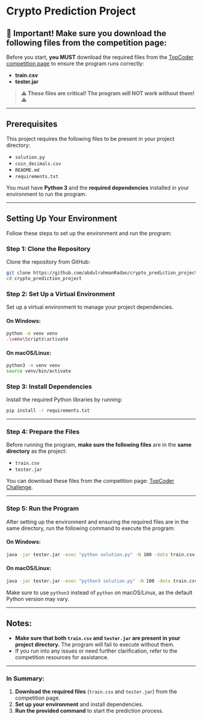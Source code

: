 # Crypto Prediction Project

## 🚨 **Important! Make sure you download the following files from the competition page:**

Before you start, **you MUST** download the required files from the [TopCoder competition page](https://www.topcoder.com/challenges/530f1495-c8f4-45df-b53e-a157c7e97d20?tab=details) to ensure the program runs correctly:

- **train.csv**
- **tester.jar**

> **⚠️ These files are critical! The program will NOT work without them! ⚠️**

---

## Prerequisites

This project requires the following files to be present in your project directory:

- `solution.py`
- `coin_decimals.csv`
- `README.md`
- `requirements.txt`

You must have **Python 3** and the **required dependencies** installed in your environment to run the program.

---

## Setting Up Your Environment

Follow these steps to set up the environment and run the program:

### Step 1: Clone the Repository

Clone the repository from GitHub:

```bash
git clone https://github.com/abdulrahmanRadan/crypto_prediction_project.git
cd crypto_prediction_project
```

### Step 2: Set Up a Virtual Environment

Set up a virtual environment to manage your project dependencies.

#### On Windows:

```bash
python -m venv venv
.\venv\Scripts\activate
```

#### On macOS/Linux:

```bash
python3 -m venv venv
source venv/bin/activate
```

### Step 3: Install Dependencies

Install the required Python libraries by running:

```bash
pip install -r requirements.txt
```

---

### Step 4: Prepare the Files

Before running the program, **make sure the following files** are in the **same directory** as the project:

- `train.csv`
- `tester.jar`

You can download these files from the competition page: [TopCoder Challenge](https://www.topcoder.com/challenges/530f1495-c8f4-45df-b53e-a157c7e97d20?tab=details).

---

### Step 5: Run the Program

After setting up the environment and ensuring the required files are in the same directory, run the following command to execute the program:

#### On **Windows**:

```bash
java -jar tester.jar -exec "python solution.py" -N 100 -data train.csv -debug
```

#### On **macOS/Linux**:

```bash
java -jar tester.jar -exec "python3 solution.py" -N 100 -data train.csv -debug
```

Make sure to use `python3` instead of `python` on macOS/Linux, as the default Python version may vary.

---

## Notes:

- **Make sure that both `train.csv` and `tester.jar` are present in your project directory.** The program will fail to execute without them.
- If you run into any issues or need further clarification, refer to the competition resources for assistance.

---

### **In Summary:**

1. **Download the required files** (`train.csv` and `tester.jar`) from the competition page.
2. **Set up your environment** and install dependencies.
3. **Run the provided command** to start the prediction process.
